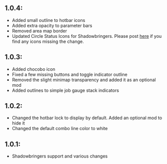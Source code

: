 ## 1.0.4:
* Added small outline to hotbar icons
* Added extra opacity to parameter bars
* Removed area map border
* Updated Circle Status Icons for Shadowbringers. Please post [here](https://github.com/rien-doll/minimal-ui/issues/11) if you find any icons missing the change.


## 1.0.3:
* Added chocobo icon
* Fixed a few missing buttons and toggle indicator outline
* Removed the slight minimap transparency and added it as an optional mod
* Added outlines to simple job gauge stack indicators


## 1.0.2:

* Changed the hotbar lock to display by default. Added an optional mod to hide it
* Changed the default combo line color to white

## 1.0.1:
* Shadowbringers support and various changes
